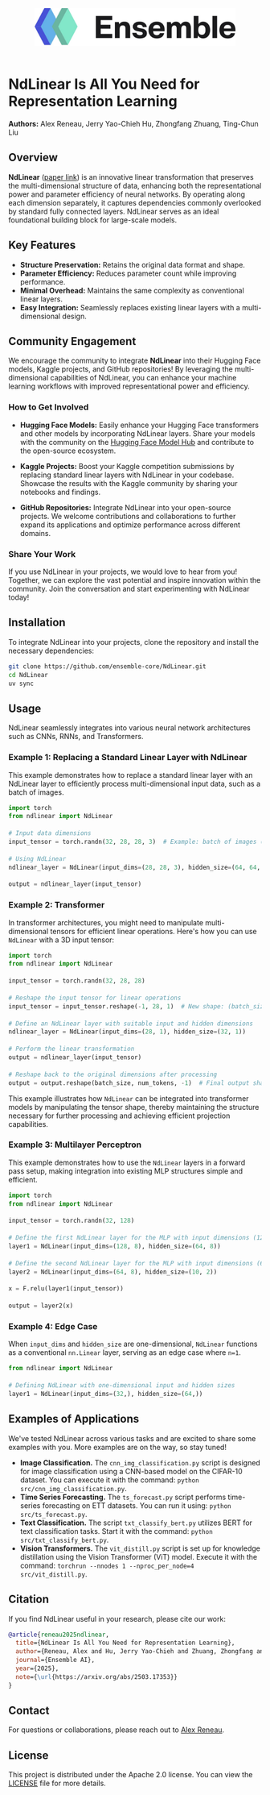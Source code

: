 <p align="center">
  <img src="ensemble_logo.jpg" alt="Logo" width="400">
  <br /> <br / >
</p>

# NdLinear Is All You Need for Representation Learning

**Authors:**  Alex Reneau, Jerry Yao-Chieh Hu, Zhongfang Zhuang, Ting-Chun Liu  

## Overview

**NdLinear** ([paper link](https://arxiv.org/abs/2503.17353)) is an innovative linear transformation that preserves the multi-dimensional structure of data, enhancing both the representational power and parameter efficiency of neural networks. By operating along each dimension separately, it captures dependencies commonly overlooked by standard fully connected layers. NdLinear serves as an ideal foundational building block for large-scale models.


## Key Features

- **Structure Preservation:** Retains the original data format and shape.
- **Parameter Efficiency:** Reduces parameter count while improving performance.
- **Minimal Overhead:** Maintains the same complexity as conventional linear layers.
- **Easy Integration:** Seamlessly replaces existing linear layers with a multi-dimensional design.

## Community Engagement

We encourage the community to integrate **NdLinear** into their Hugging Face models, Kaggle projects, and GitHub repositories! By leveraging the multi-dimensional capabilities of NdLinear, you can enhance your machine learning workflows with improved representational power and efficiency.

### How to Get Involved

- **Hugging Face Models:** Easily enhance your Hugging Face transformers and other models by incorporating NdLinear layers. Share your models with the community on the [Hugging Face Model Hub](https://huggingface.co/models) and contribute to the open-source ecosystem.

- **Kaggle Projects:** Boost your Kaggle competition submissions by replacing standard linear layers with NdLinear in your codebase. Showcase the results with the Kaggle community by sharing your notebooks and findings.

- **GitHub Repositories:** Integrate NdLinear into your open-source projects. We welcome contributions and collaborations to further expand its applications and optimize performance across different domains.

### Share Your Work

If you use NdLinear in your projects, we would love to hear from you! Together, we can explore the vast potential and inspire innovation within the community. Join the conversation and start experimenting with NdLinear today!

## Installation

To integrate NdLinear into your projects, clone the repository and install the necessary dependencies:

```bash
git clone https://github.com/ensemble-core/NdLinear.git
cd NdLinear
uv sync
```

## Usage

NdLinear seamlessly integrates into various neural network architectures such as CNNs, RNNs, and Transformers.

### Example 1: Replacing a Standard Linear Layer with NdLinear

This example demonstrates how to replace a standard linear layer with an NdLinear layer to efficiently process multi-dimensional input data, such as a batch of images.

```python
import torch
from ndlinear import NdLinear

# Input data dimensions
input_tensor = torch.randn(32, 28, 28, 3)  # Example: batch of images (batch_size, height, width, channels)

# Using NdLinear
ndlinear_layer = NdLinear(input_dims=(28, 28, 3), hidden_size=(64, 64, 6))

output = ndlinear_layer(input_tensor)
```

### Example 2: Transformer

In transformer architectures, you might need to manipulate multi-dimensional tensors for efficient linear operations. Here's how you can use `NdLinear` with a 3D input tensor:

```python
import torch 
from ndlinear import NdLinear

input_tensor = torch.randn(32, 28, 28) 

# Reshape the input tensor for linear operations
input_tensor = input_tensor.reshape(-1, 28, 1)  # New shape: (batch_size * num_tokens, token_dim, 1)

# Define an NdLinear layer with suitable input and hidden dimensions
ndlinear_layer = NdLinear(input_dims=(28, 1), hidden_size=(32, 1))

# Perform the linear transformation
output = ndlinear_layer(input_tensor)

# Reshape back to the original dimensions after processing
output = output.reshape(batch_size, num_tokens, -1)  # Final output shape: (32, 28, 32)
```

This example illustrates how `NdLinear` can be integrated into transformer models by manipulating the tensor shape, thereby maintaining the structure necessary for further processing and achieving efficient projection capabilities.

### Example 3: Multilayer Perceptron 

This example demonstrates how to use the `NdLinear` layers in a forward pass setup, making integration into existing MLP structures simple and efficient.

```python 
import torch
from ndlinear import NdLinear

input_tensor = torch.randn(32, 128)

# Define the first NdLinear layer for the MLP with input dimensions (128, 8) and hidden size (64, 8)
layer1 = NdLinear(input_dims=(128, 8), hidden_size=(64, 8))

# Define the second NdLinear layer for the MLP with input dimensions (64, 8) and hidden size (10, 2)
layer2 = NdLinear(input_dims=(64, 8), hidden_size=(10, 2))

x = F.relu(layer1(input_tensor))

output = layer2(x)
```

### Example 4: Edge Case

When `input_dims` and `hidden_size` are one-dimensional, `NdLinear` functions as a conventional `nn.Linear` layer, serving as an edge case where `n=1`.

```python
from ndlinear import NdLinear

# Defining NdLinear with one-dimensional input and hidden sizes
layer1 = NdLinear(input_dims=(32,), hidden_size=(64,))
```

## Examples of Applications

We've tested NdLinear across various tasks and are excited to share some examples with you. More examples are on the way, so stay tuned!

- **Image Classification.** The `cnn_img_classification.py` script is designed for image classification using a CNN-based model on the CIFAR-10 dataset. You can execute it with the command: `python src/cnn_img_classification.py`.
- **Time Series Forecasting.** The `ts_forecast.py` script performs time-series forecasting on ETT datasets. You can run it using: `python src/ts_forecast.py`.
- **Text Classification.** The script `txt_classify_bert.py` utilizes BERT for text classification tasks. Start it with the command: `python src/txt_classify_bert.py`.
- **Vision Transformers.** The `vit_distill.py` script is set up for knowledge distillation using the Vision Transformer (ViT) model. Execute it with the command: `torchrun --nnodes 1 --nproc_per_node=4 src/vit_distill.py`.

## Citation

If you find NdLinear useful in your research, please cite our work:

```bibtex
@article{reneau2025ndlinear,
  title={NdLinear Is All You Need for Representation Learning},
  author={Reneau, Alex and Hu, Jerry Yao-Chieh and Zhuang, Zhongfang and Liu, Ting-Chun},
  journal={Ensemble AI},
  year={2025},
  note={\url{https://arxiv.org/abs/2503.17353}}
}
```

## Contact

For questions or collaborations, please reach out to [Alex Reneau](mailto:alex@ensemblecore.ai).

## License

This project is distributed under the Apache 2.0 license. You can view the [LICENSE](https://github.com/ensemble-core/NdLinear/blob/main/LICENSE) file for more details.